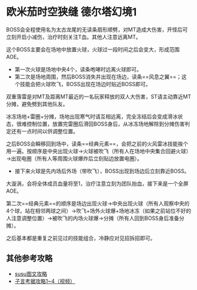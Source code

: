 # 欧米茄时空狭缝 德尔塔幻境1

BOSS会全程使用名为太古龙尾的无读条扇形顺劈，对<Role name="tank" />MT造成大伤害，开怪后可立刻开启小减伤，<Role name="healer" />治疗时刻关注T血。其他人注意远离MT。

这个BOSS主要会在场地中放置火球，火球过一段时间之后会变大，形成范围AOE。

- 第一次火球是场地中央4个，读条咆哮时远离火球即可。
- 第二次是场地周围，然后BOSS消失并出现在场边，读条==风息之翼==；这个技能会把火球吹飞，BOSS出现在场边时贴近BOSS即可。

双重落雷是对MT及距离MT最近的一名玩家释放的双人大伤害，<Role name="tank" />ST请主动靠近MT分摊，避免劈到其他队友。

冰冻场地+雷圈+分摊，场地出现寒气时请互相远离，完全冻结后会变成滑冰状态，很难控制位置，放置完雷圈后滑回BOSS身后，从冰冻场地解除到分摊伤害判定还有一点时间以供调整位置。

之后BOSS会瞬移回到场中，读条==经典元素==，会把之前的火风雷冰技能挨个用一遍。按顺序是中央出现火球→火球被吹飞（<Role name="tank" /><Role name="healer" /><Role name="dps" />所有人在场地中央集合回避火球）→出现电圈（<Role name="tank" /><Role name="healer" /><Role name="dps" />所有人等周围火球爆炸后立刻贴边放置电圈）。

- 接下来火球是先内场后外场（带吹飞），BOSS出现到场边后立刻靠近BOSS。

大漩涡，会将全体成员血量将至1，<Role name="healer" />治疗注意立刻为团队抬血，接下来是一个全屏AOE。

第二次==经典元素==的顺序是场边出现火球→中央出现火球（<Role name="tank" /><Role name="healer" /><Role name="dps" />所有人观察中央的4个球，站在相邻两球之间）→吹飞+场外火球爆+场地冰冻（如果之前站位不好的人注意调整位置）→被吹飞的内场火球爆→分摊（<Role name="tank" /><Role name="healer" /><Role name="dps" />所有人回到BOSS身后准备分摊）。

之后基本都是重复之前见过的技能组合，冷静应对见招拆招即可。

## 其他参考攻略

* [susu图文攻略](https://www.ffxiv.cn/detail/article/313)
* [子言考据攻略1~4（视频）](https://www.bilibili.com/video/av13794546/)